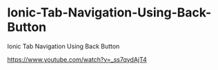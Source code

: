 # Ionic-Tab-Navigation-Using-Back-Button
Ionic Tab Navigation Using Back Button



https://www.youtube.com/watch?v=_ss7qydAjT4
